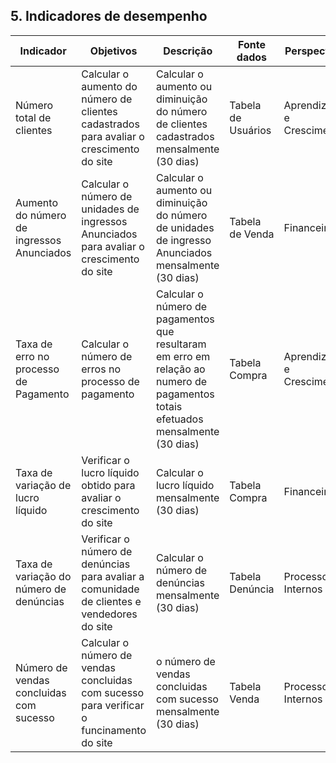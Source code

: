 ## 5. Indicadores de desempenho


| **Indicador** | **Objetivos** | **Descrição** | **Fonte dados** | **Perspectiva** |
| ---           | ---           | ---           | ---             | ---             |
| Número total de clientes | Calcular o aumento do número de clientes cadastrados para avaliar o crescimento do site | Calcular o aumento ou diminuição do número de clientes cadastrados mensalmente (30 dias)| Tabela de Usuários  | Aprendizado e Crescimento |
| Aumento do número de ingressos Anunciados | Calcular o número de unidades de ingressos Anunciados para avaliar o crescimento do site | Calcular o aumento ou diminuição  do número de unidades de ingresso Anunciados mensalmente (30 dias) | Tabela de Venda  |  Financeira |
| Taxa de erro no processo de Pagamento | Calcular o número de erros no processo de pagamento | Calcular o número de pagamentos que resultaram em erro em relação ao numero de pagamentos totais efetuados mensalmente (30 dias) | Tabela Compra  | Aprendizado e Crescimento|
| Taxa de variação de lucro líquido | Verificar o lucro líquido obtido  para avaliar o crescimento do site | Calcular o lucro líquido mensalmente (30 dias) | Tabela Compra  | Financeira |
| Taxa de variação do número de denúncias | Verificar o número de denúncias para avaliar a comunidade de clientes e vendedores do site| Calcular o número de denúncias mensalmente (30 dias)| Tabela Denúncia | Processos Internos |
| Número de vendas concluidas com sucesso | Calcular o número de vendas concluidas com sucesso para verificar o funcinamento do site | o número de vendas concluidas com sucesso mensalmente (30 dias) | Tabela Venda  | Processos Internos |



